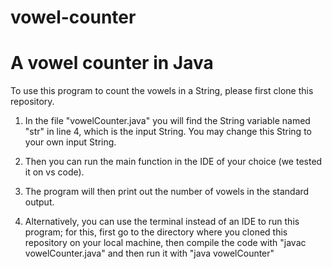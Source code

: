 # vowel-counter
# A vowel counter in Java
To use this program to count the vowels in a String, please first clone this repository. 

1. In the file "vowelCounter.java" you will find the String variable named "str" in line 4, which is the input String. You may change this String to your own input String.
2. Then you can run the main function in the IDE of your choice (we tested it on vs code).
3. The program will then print out the number of vowels in the standard output.

4. Alternatively, you can use the terminal instead of an IDE to run this program; for this, first go to the directory where you cloned this repository on your local machine, then compile the code with "javac vowelCounter.java" and then run it with "java vowelCounter"


